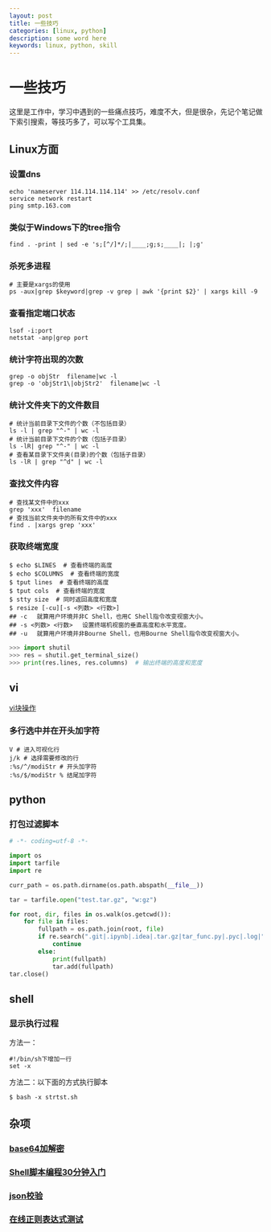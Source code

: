 ```yaml
---
layout: post
title: 一些技巧
categories: [linux, python]
description: some word here
keywords: linux, python, skill
---
```


# 一些技巧

这里是工作中，学习中遇到的一些痛点技巧，难度不大，但是很杂，先记个笔记做下索引搜索，等技巧多了，可以写个工具集。

## Linux方面

### 设置dns

```shell
echo 'nameserver 114.114.114.114' >> /etc/resolv.conf
service network restart
ping smtp.163.com
```

###  类似于Windows下的tree指令

```shell
find . -print | sed -e 's;[^/]*/;|____;g;s;____|; |;g'
```

### 杀死多进程

```shell
# 主要是xargs的使用
ps -aux|grep $keyword|grep -v grep | awk '{print $2}' | xargs kill -9
```

### 查看指定端口状态

```shell
lsof -i:port
netstat -anp|grep port
```

### 统计字符出现的次数

```shell
grep -o objStr  filename|wc -l
grep -o 'objStr1\|objStr2'  filename|wc -l
```

### 统计文件夹下的文件数目

```shell
# 统计当前目录下文件的个数（不包括目录）
ls -l | grep "^-" | wc -l
# 统计当前目录下文件的个数（包括子目录）
ls -lR| grep "^-" | wc -l
# 查看某目录下文件夹(目录)的个数（包括子目录）
ls -lR | grep "^d" | wc -l
```

### 查找文件内容

```shell
# 查找某文件中的xxx
grep 'xxx'  filename
# 查找当前文件夹中的所有文件中的xxx
find . |xargs grep 'xxx'
```

### 获取终端宽度

```shell
$ echo $LINES  # 查看终端的高度
$ echo $COLUMNS  # 查看终端的宽度
$ tput lines  # 查看终端的高度
$ tput cols  # 查看终端的宽度
$ stty size  # 同时返回高度和宽度
$ resize [-cu][-s <列数> <行数>]
## -c 　就算用户环境并非C Shell，也用C Shell指令改变视窗大小。
## -s <列数> <行数> 　设置终端机视窗的垂直高度和水平宽度。
## -u 　就算用户环境并非Bourne Shell，也用Bourne Shell指令改变视窗大小。
```

```python
>>> import shutil
>>> res = shutil.get_terminal_size()
>>> print(res.lines, res.columns)  # 输出终端的高度和宽度
```

## vi
[vi块操作](https://blog.csdn.net/sinat_36053757/article/details/78183506)
### 多行选中并在开头加字符
```vi
V # 进入可视化行
j/k # 选择需要修改的行
:%s/^/modiStr # 开头加字符
:%s/$/modiStr % 结尾加字符
```

## python

### 打包过滤脚本
```python
# -*- coding=utf-8 -*-

import os
import tarfile
import re

curr_path = os.path.dirname(os.path.abspath(__file__))

tar = tarfile.open("test.tar.gz", "w:gz")

for root, dir, files in os.walk(os.getcwd()):
    for file in files:
        fullpath = os.path.join(root, file)
        if re.search(".git|.ipynb|.idea|.tar.gz|tar_func.py|.pyc|.log|", fullpath):
            continue
        else:
            print(fullpath)
            tar.add(fullpath)
tar.close()
```

## shell

### 显示执行过程

方法一：

```shell
#!/bin/sh下增加一行
set -x
```

方法二：以下面的方式执行脚本

```shell
$ bash -x strtst.sh 
```

## 杂项
### [base64加解密](https://www.bejson.com/enc/base64/)

### [Shell脚本编程30分钟入门](https://github.com/qinjx/30min_guides/blob/master/shell.md)

### [json校验](https://www.bejson.com/)

### [在线正则表达式测试](http://tool.oschina.net/regex)
